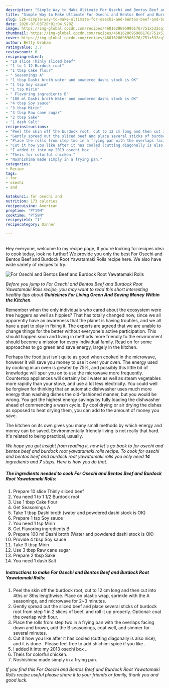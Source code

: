 ```yaml
---
description: "Simple Way to Make Ultimate For Osechi and Bentos Beef and Burdock Root Yawatamaki Rolls"
title: "Simple Way to Make Ultimate For Osechi and Bentos Beef and Burdock Root Yawatamaki Rolls"
slug: 526-simple-way-to-make-ultimate-for-osechi-and-bentos-beef-and-burdock-root-yawatamaki-rolls
date: 2020-07-03T20:01:04.920Z
image: https://img-global.cpcdn.com/recipes/4601628695986176/751x532cq70/for-osechi-and-bentos-beef-and-burdock-root-yawatamaki-rolls-recipe-main-photo.jpg
thumbnail: https://img-global.cpcdn.com/recipes/4601628695986176/751x532cq70/for-osechi-and-bentos-beef-and-burdock-root-yawatamaki-rolls-recipe-main-photo.jpg
cover: https://img-global.cpcdn.com/recipes/4601628695986176/751x532cq70/for-osechi-and-bentos-beef-and-burdock-root-yawatamaki-rolls-recipe-main-photo.jpg
author: Betty Graham
ratingvalue: 3.7
reviewcount: 6
recipeingredient:
- "10 slice Thinly sliced beef"
- "1 to 1 12 Burdock root"
- "1 tbsp Cake flour"
- " Seasonings A"
- "1 tbsp Dashi broth water and powdered dashi stock is OK"
- "1 tsp Soy sauce"
- "1 tsp Mirin"
- " Flavoring ingredients B"
- "100 ml Dashi broth Water and powdered dashi stock is OK"
- "4 tbsp Soy sauce"
- "3 tbsp Mirin"
- "3 tbsp Raw cane sugar"
- "2 tbsp Sake"
- "1 dash Salt"
recipeinstructions:
- "Peel the skin off the burdock root, cut to 12 cm long and then cut into 4ths or 8ths lengthwise. Place on plastic wrap, sprinkle with the A seasonings, and microwave for 2~3 minutes."
- "Gently spread out the sliced beef and place several sticks of burdock root from step 1 in 2 slices of beef, and roll it up properly. Optional: coat the overlap with flour."
- "Place the rolls from step two in a frying pan with the overlaps facing down and brown, add the B seasonings, coat well, and simmer for several minutes."
- "Cut it how you like after it has cooled (cutting diagonally is also nice), and it is done . Please feel free to add shichimi spice if you like ."
- "I added it into my 2013 osechi box .."
- "Theis for colorful chicken."
- "Noshishima made simply in a frying pan."
categories:
- Recipe
tags:
- for
- osechi
- and

katakunci: for osechi and 
nutrition: 173 calories
recipecuisine: American
preptime: "PT19M"
cooktime: "PT59M"
recipeyield: "1"
recipecategory: Dinner

---
```

<br>
Hey everyone, welcome to my recipe page, If you're looking for recipes idea to cook today, look no further! We provide you only the best For Osechi and Bentos Beef and Burdock Root Yawatamaki Rolls recipe here. We also have wide variety of recipes to try.
<br>


![For Osechi and Bentos Beef and Burdock Root Yawatamaki Rolls](https://img-global.cpcdn.com/recipes/4601628695986176/751x532cq70/for-osechi-and-bentos-beef-and-burdock-root-yawatamaki-rolls-recipe-main-photo.jpg)

<i>Before you jump to For Osechi and Bentos Beef and Burdock Root Yawatamaki Rolls recipe, you may want to read this short interesting healthy tips about 
<strong>Guidelines For Living Green And Saving Money Within the Kitchen</strong>.</i>
</br>

Remember when the only individuals who cared about the ecosystem were tree huggers as well as hippies? That has totally changed now, since we all apparently have an awareness that the planet is having troubles, and we all have a part to play in fixing it. The experts are agreed that we are unable to change things for the better without everyone's active participation. This should happen soon and living in methods more friendly to the environment should become a mission for every individual family. Read on for some approaches to go green and save energy, largely in the kitchen.

Perhaps the food just isn't quite as good when cooked in the microwave, however it will save you money to use it over your oven. The energy used by cooking in an oven is greater by 75%, and possibly this little bit of knowledge will spur you on to use the microwave more frequently. Countertop appliances will certainly boil water as well as steam vegetables more rapidly than your stove, and use a lot less electricity. You could well be forgiven for thinking that an automatic dishwasher uses much more energy than washing dishes the old-fashioned manner, but you would be wrong. You get the highest energy savings by fully loading the dishwasher ahead of commencing a wash cycle. By cool drying or air drying the dishes as opposed to heat drying them, you can add to the amount of money you save.

The kitchen on its own gives you many small methods by which energy and money can be saved. Environmentally friendly living is not really that hard. It's related to being practical, usually.


<i>We hope you got insight from reading it, now let's go back to for osechi and bentos beef and burdock root yawatamaki rolls recipe. To cook for osechi and bentos beef and burdock root yawatamaki rolls you only need <strong>14</strong> ingredients and <strong>7</strong> steps. Here is how you do that.
</i>

##### The ingredients needed to cook For Osechi and Bentos Beef and Burdock Root Yawatamaki Rolls:

1. Prepare 10 slice Thinly sliced beef
1. You need 1 to 1 1/2 Burdock root
1. Use 1 tbsp Cake flour
1. Get  Seasonings A
1. Take 1 tbsp Dashi broth (water and powdered dashi stock is OK)
1. Prepare 1 tsp Soy sauce
1. You need 1 tsp Mirin
1. Get  Flavoring ingredients B:
1. Prepare 100 ml Dashi broth (Water and powdered dashi stock is OK)
1. Provide 4 tbsp Soy sauce
1. Take 3 tbsp Mirin
1. Use 3 tbsp Raw cane sugar
1. Prepare 2 tbsp Sake
1. You need 1 dash Salt


##### Instructions to make For Osechi and Bentos Beef and Burdock Root Yawatamaki Rolls:

1. Peel the skin off the burdock root, cut to 12 cm long and then cut into 4ths or 8ths lengthwise. Place on plastic wrap, sprinkle with the A seasonings, and microwave for 2~3 minutes.
1. Gently spread out the sliced beef and place several sticks of burdock root from step 1 in 2 slices of beef, and roll it up properly. Optional: coat the overlap with flour.
1. Place the rolls from step two in a frying pan with the overlaps facing down and brown, add the B seasonings, coat well, and simmer for several minutes.
1. Cut it how you like after it has cooled (cutting diagonally is also nice), and it is done . Please feel free to add shichimi spice if you like .
1. I added it into my 2013 osechi box ..
1. Theis for colorful chicken.
1. Noshishima made simply in a frying pan.


<i>If you find this For Osechi and Bentos Beef and Burdock Root Yawatamaki Rolls recipe useful please share it to your friends or family, thank you and good luck.</i>
